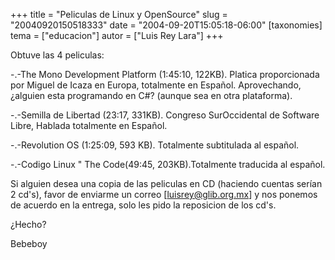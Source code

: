 +++
title = "Peliculas de Linux y OpenSource"
slug = "20040920150518333"
date = "2004-09-20T15:05:18-06:00"
[taxonomies]
tema = ["educacion"]
autor = ["Luis Rey Lara"]
+++

Obtuve las 4 peliculas:

-.-The Mono Development Platform (1:45:10, 122KB). Platica proporcionada
por Miguel de Icaza en Europa, totalmente en Español. Aprovechando,
¿alguien esta programando en C#? (aunque sea en otra plataforma).

<!-- more -->
-.-Semilla de Libertad (23:17, 331KB). Congreso SurOccidental de
Software Libre, Hablada totalmente en Español.

-.-Revolution OS (1:25:09, 593 KB). Totalmente subtitulada al español.

-.-Codigo Linux &quot; The Code(49:45, 203KB).Totalmente traducida al
español.

Si alguien desea una copia de las peliculas en CD (haciendo cuentas
serían 2 cd's), favor de enviarme un correo \[<luisrey@glib.org.mx>\] y
nos ponemos de acuerdo en la entrega, solo les pido la reposicion de los
cd's.

¿Hecho?

Bebeboy
